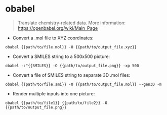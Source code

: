# obabel

> Translate chemistry-related data.
> More information: <https://openbabel.org/wiki/Main_Page>

- Convert a .mol file to XYZ coordinates:

`obabel {{path/to/file.mol}} -O {{path/to/output_file.xyz}}`

- Convert a SMILES string to a 500x500 picture:

`obabel -:"{{SMILES}} -O {{path/to/output_file.png}} -xp 500`

- Convert a file of SMILES string to separate 3D .mol files:

`obabel {{path/to/file.smi}} -O {{path/to/output_file.mol}} --gen3D -m`

- Render multiple inputs into one picture:

`obabel {{path/to/file1}} {{path/to/file2}} -O {{path/to/output_file.png}}`
